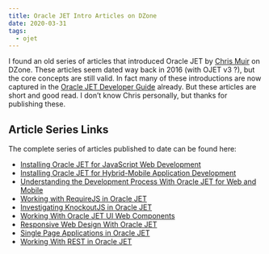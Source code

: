 ```yaml
---
title: Oracle JET Intro Articles on DZone
date: 2020-03-31
tags:
  - ojet
---
```



I found an old series of articles that introduced Oracle JET by [Chris Muir](https://blogs.oracle.com/author/chris-muir) on DZone. These articles seem dated way back in 2016 (with OJET v3 ?), but the core concepts are still valid. In fact many of these introductions are now captured in the [Oracle JET Developer Guide](https://docs.oracle.com/en/middleware/developer-tools/jet/8.1/develop/index.html) already. But these articles are short and good read. I don’t know Chris personally, but thanks for publishing these.

## Article Series Links

The complete series of articles published to date can be found here:

*   [Installing Oracle JET for JavaScript Web Development](https://dzone.com/articles/installing-oracle-jet-for-javascript-web-developme)
*   [Installing Oracle JET for Hybrid-Mobile Application Development](https://dzone.com/articles/installing-oracle-jet-for-hybrid-mobile-applicatio)
*   [Understanding the Development Process With Oracle JET for Web and Mobile](https://dzone.com/articles/understanding-the-development-process-with-oracle)
*   [Working with RequireJS in Oracle JET](https://dzone.com/articles/working-with-requirejs-in-oracle-jet)
*   [Investigating KnockoutJS in Oracle JET](https://dzone.com/articles/investigating-knockoutjs-in-oracle-jet)
*   [Working With Oracle JET UI Web Components](https://dzone.com/articles/investigating-knockoutjs-in-oracle-jet)
*   [Responsive Web Design With Oracle JET](https://dzone.com/articles/responsive-web-design-with-oracle-jet)
*   [Single Page Applications in Oracle JET](https://dzone.com/articles/single-page-applications-in-oracle-jet)
*   [Working With REST in Oracle JET](https://dzone.com/articles/working-with-rest-in-oracle-jet)
